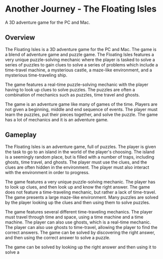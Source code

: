 # Another Journey - The Floating Isles

A 3D adventure game for the PC and Mac.

## Overview

The Floating Isles is a 3D adventure game for the PC and Mac. The game is a blend of adventure game and puzzle game. The Floating Isles features a very unique puzzle-solving mechanic where the player is tasked to solve a series of puzzles to gain clues to solve a series of problems which include a time-travel machine, a mysterious castle, a maze-like environment, and a mysterious time-traveling ship.

The game features a real-time puzzle-solving mechanic with the player having to look up clues to solve puzzles. The puzzles are often a combination of mechanics such as puzzles, time travel and ghosts.

The game is an adventure game like many of games of the time. Players are not given a beginning, middle and end sequence of events. The player must learn the puzzles, put their pieces together, and solve the puzzle. The game has a lot of mechanics and it is an adventure game.

## Gameplay

The Floating Isles is an adventure game, full of puzzles. The player is given the task to go to an island in the world of the player's choosing. The island is a seemingly random place, but is filled with a number of traps, including ghosts, time travel, and ghosts. The player must use the clues, and the clues are often hidden in the environment. The player must also interact with the environment in order to progress.

The game features a very unique puzzle-solving mechanic. The player has to look up clues, and then look up and know the right answer. The game does not feature a time-traveling mechanic, but rather a lack of time-travel. The game presents a large maze-like environment. Many puzzles are solved by the player looking up the clues and then using them to solve puzzles.

The game features several different time-traveling mechanics. The player must travel through time and space, using a time machine and a time machine. The player can also use ghosts, which is a real-time mechanic. The player can also use ghosts to time-travel, allowing the player to find the correct answers. The game can be solved by discovering the right answer, and then using the correct answer to solve a puzzle.

The game can be solved by looking up the right answer and then using it to solve a